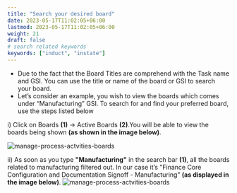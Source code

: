 ```yaml
---
title: "Search your desired board"
date: 2023-05-17T11:02:05+06:00
lastmod: 2023-05-17T11:02:05+06:00
weight: 21
draft: false
# search related keywords
keywords: ["induct", "instate"]
---
```

 <ul>
 <li>Due to the fact that the Board Titles are comprehend with the Task name and GSI. You can use the title or name of the board or GSI to search your board.</li>   
 <li>Let’s consider an example, you wish to view the boards which comes under “Manufacturing” GSI. To search for and find your preferred board, use the steps listed below</li>
 </ul>

 i) Click on Boards **(1)** -> Active Boards **(2)**.You will be able to view the boards being shown **(as shown in the image below)**. 

![manage-process-actvities-boards](https://storage.googleapis.com/ktern-public-files/product-documentation/Boards/active-boards-1.png)

ii) As soon as you type **"Manufacturing"** in the search bar **(1)**, all the boards related to manufacturing filtered out. In our case it’s "Finance Core Configuration and Documentation Signoff - Manufacturing" **(as displayed in the image below)**.
![manage-process-actvities-boards](https://storage.googleapis.com/ktern-public-files/product-documentation/Boards/search-bar.png)
